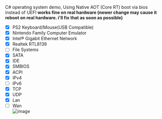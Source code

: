 C# operating system demo, Using Native AOT (Core RT) boot via bios instead of UEFI **works fine on real hardware (newer change may cause it reboot on real hardware. i'll fix that as soon as possible)**  
 - [x] PS2 Keyboard/Mouse(USB Compatible)
 - [x] Nintendo Family Computer Emulator
 - [x] Intel® Gigabit Ethernet Network 
 - [x] Realtek RTL8139
 - [ ] File Systems 
 - [x] SATA
 - [x] IDE
 - [x] SMBIOS
 - [x] ACPI
 - [x] IPv4
 - [ ] IPv6
 - [x] TCP
 - [x] UDP
 - [x] Lan
 - [ ] Wan  
![image](https://github.com/nifanfa/Solution1/blob/master/Screenshot.png)
